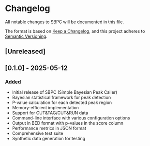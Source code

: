 # Changelog

All notable changes to SBPC will be documented in this file.

The format is based on [Keep a Changelog](https://keepachangelog.com/en/1.0.0/),
and this project adheres to [Semantic Versioning](https://semver.org/spec/v2.0.0.html).

## [Unreleased]

## [0.1.0] - 2025-05-12

### Added
- Initial release of SBPC (Simple Bayesian Peak Caller)
- Bayesian statistical framework for peak detection
- P-value calculation for each detected peak region
- Memory-efficient implementation
- Support for CUT&TAG/CUT&RUN data
- Command-line interface with various configuration options
- Output in BED format with p-values in the score column
- Performance metrics in JSON format
- Comprehensive test suite
- Synthetic data generation for testing
